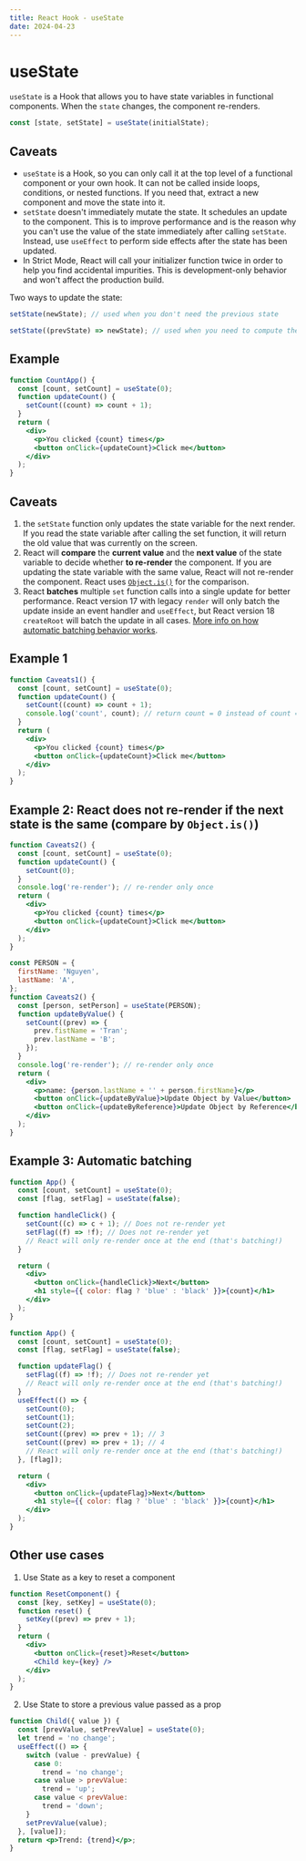 ```yaml
---
title: React Hook - useState
date: 2024-04-23
---
```


# useState

`useState` is a Hook that allows you to have state variables in functional components. When the `state` changes, the component re-renders.

```jsx
const [state, setState] = useState(initialState);
```

## Caveats

- `useState` is a Hook, so you can only call it at the top level of a functional component or your own hook. It can not be called inside loops, conditions, or nested functions. If you need that, extract a new component and move the state into it.
- `setState` doesn't immediately mutate the state. It schedules an update to the component. This is to improve performance and is the reason why you can't use the value of the state immediately after calling `setState`. Instead, use `useEffect` to perform side effects after the state has been updated.
- In Strict Mode, React will call your initializer function twice in order to help you find accidental impurities. This is development-only behavior and won't affect the production build.

Two ways to update the state:

```jsx
setState(newState); // used when you don't need the previous state
```

```jsx
setState((prevState) => newState); // used when you need to compute the next state based on the previous state
```

## Example

```jsx
function CountApp() {
  const [count, setCount] = useState(0);
  function updateCount() {
    setCount((count) => count + 1);
  }
  return (
    <div>
      <p>You clicked {count} times</p>
      <button onClick={updateCount}>Click me</button>
    </div>
  );
}
```

## Caveats

1. the `setState` function only updates the state variable for the next render. If you read the state variable after calling the set function, it will return the old value that was currently on the screen.
2. React will **compare** the **current value** and the **next value** of the state variable to decide whether **to re-render** the component. If you are updating the state variable with the same value, React will not re-render the component. React uses [`Object.is()`](https://developer.mozilla.org/en-US/docs/Web/JavaScript/Reference/Global_Objects/Object/is) for the comparison.
3. React **batches** multiple `set` function calls into a single update for better performance. React version 17 with legacy `render` will only batch the update inside an event handler and `useEffect`, but React version 18 `createRoot` will batch the update in all cases. [More info on how automatic batching behavior works](https://github.com/reactwg/react-18/discussions/21).

## Example 1

```jsx
function Caveats1() {
  const [count, setCount] = useState(0);
  function updateCount() {
    setCount((count) => count + 1);
    console.log('count', count); // return count = 0 instead of count = 1
  }
  return (
    <div>
      <p>You clicked {count} times</p>
      <button onClick={updateCount}>Click me</button>
    </div>
  );
}
```

## Example 2: React does not re-render if the next state is the same (compare by `Object.is()`)

```jsx
function Caveats2() {
  const [count, setCount] = useState(0);
  function updateCount() {
    setCount(0);
  }
  console.log('re-render'); // re-render only once
  return (
    <div>
      <p>You clicked {count} times</p>
      <button onClick={updateCount}>Click me</button>
    </div>
  );
}
```

```jsx
const PERSON = {
  firstName: 'Nguyen',
  lastName: 'A',
};
function Caveats2() {
  const [person, setPerson] = useState(PERSON);
  function updateByValue() {
    setCount((prev) => {
      prev.fistName = 'Tran';
      prev.lastName = 'B';
    });
  }
  console.log('re-render'); // re-render only once
  return (
    <div>
      <p>name: {person.lastName + '' + person.firstName}</p>
      <button onClick={updateByValue}>Update Object by Value</button>
      <button onClick={updateByReference}>Update Object by Reference</button>
    </div>
  );
}
```

## Example 3: Automatic batching

```jsx
function App() {
  const [count, setCount] = useState(0);
  const [flag, setFlag] = useState(false);

  function handleClick() {
    setCount((c) => c + 1); // Does not re-render yet
    setFlag((f) => !f); // Does not re-render yet
    // React will only re-render once at the end (that's batching!)
  }

  return (
    <div>
      <button onClick={handleClick}>Next</button>
      <h1 style={{ color: flag ? 'blue' : 'black' }}>{count}</h1>
    </div>
  );
}
```

```jsx
function App() {
  const [count, setCount] = useState(0);
  const [flag, setFlag] = useState(false);

  function updateFlag() {
    setFlag((f) => !f); // Does not re-render yet
    // React will only re-render once at the end (that's batching!)
  }
  useEffect(() => {
    setCount(0);
    setCount(1);
    setCount(2);
    setCount((prev) => prev + 1); // 3
    setCount((prev) => prev + 1); // 4
    // React will only re-render once at the end (that's batching!)
  }, [flag]);

  return (
    <div>
      <button onClick={updateFlag}>Next</button>
      <h1 style={{ color: flag ? 'blue' : 'black' }}>{count}</h1>
    </div>
  );
}
```

## Other use cases

1. Use State as a key to reset a component

```jsx
function ResetComponent() {
  const [key, setKey] = useState(0);
  function reset() {
    setKey((prev) => prev + 1);
  }
  return (
    <div>
      <button onClick={reset}>Reset</button>
      <Child key={key} />
    </div>
  );
}
```

2. Use State to store a previous value passed as a prop

```jsx
function Child({ value }) {
  const [prevValue, setPrevValue] = useState(0);
  let trend = 'no change';
  useEffect(() => {
    switch (value - prevValue) {
      case 0:
        trend = 'no change';
      case value > prevValue:
        trend = 'up';
      case value < prevValue:
        trend = 'down';
    }
    setPrevValue(value);
  }, [value]);
  return <p>Trend: {trend}</p>;
}
```
